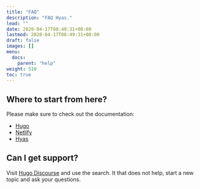```yaml
---
title: "FAQ"
description: "FAQ Hyas."
lead: ""
date: 2020-04-17T08:49:31+00:00
lastmod: 2020-04-17T08:49:31+00:00
draft: false
images: []
menu: 
  docs:
    parent: "help"
weight: 510
toc: true
---
```


## Where to start from here?

Please make sure to check out the documentation:

- [Hugo](https://gohugo.io/documentation/)
- [Netlify](https://docs.netlify.com/)
- [Hyas](https://gethyas.com/)

## Can I get support?

Visit [Hugo Discourse](https://discourse.gohugo.io/) and use the search. It that does not help, start a new topic and ask your questions.
